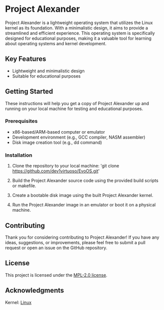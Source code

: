 # Project Alexander

Project Alexander is a lightweight operating system that utilizes the Linux kernel as its foundation. With a minimalistic design, it aims to provide a streamlined and efficient experience. This operating system is specifically designed for educational purposes, making it a valuable tool for learning about operating systems and kernel development.

## Key Features

- Lightweight and minimalistic design
- Suitable for educational purposes

## Getting Started

These instructions will help you get a copy of Project Alexander up and running on your local machine for testing and educational purposes.

### Prerequisites

- x86-based/ARM-based computer or emulator
- Development environment (e.g., GCC compiler, NASM assembler)
- Disk image creation tool (e.g., dd command)

### Installation

1. Clone the repository to your local machine: 'git clone https://github.com/dev1virtuoso/EvoOS.git'

2. Build the Project Alexander source code using the provided build scripts or makefile.

3. Create a bootable disk image using the built Project Alexander kernel.

4. Run the Project Alexander image in an  emulator or boot it on a physical machine.

## Contributing

Thank you for considering contributing to Project Alexander! If you have any ideas, suggestions, or improvements, please feel free to submit a pull request or open an issue on the GitHub repository.

## License

This project is licensed under the [MPL-2.0 license](LICENSE).

## Acknowledgments

Kernel: [Linux](https://github.com/torvalds/linux)
